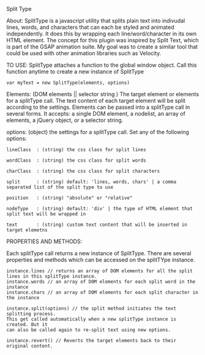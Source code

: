 Split Type

About: SplitType is a javascript utility that splits plain text into indivudal lines, words, and characters that can each be styled and animated independently. It does this by wrapping each line/word/character in its own HTML element. The concept for this plugin was inspired by Split Text, which is part of the GSAP animation suite. My goal was to create a similar tool that could be used with other animation libraries such as Velocity. 

TO USE: 
SplitType attaches a function to the global window object. Call this function anytime to create a new instance of SplitType

	var myText = new SplitType(elements, options)

Elements: (DOM elements || selector string ) The target element or elements for a splitType call. The text content of each target element will be split according to the settings. 
Elements can be passed into a splitType call in several forms. It accepts: a single DOM element, a nodelist, an array of elements, a jQuery object, or a selector string. 

options: (object) the settings for a splitType call. Set any of the following options:

	lineClass  : (string) the css class for split lines 

	wordClass  : (string) the css class for split words 

	charClass  : (string) the css class for split characters

	split      : (string) default: 'lines, words, chars' | a comma separated list of the split type to use 

	position   : (string) "absolute" or "relative"

	nodeType   : (string) default: 'div' | the type of HTML element that split text will be wrapped in 

	text       : (string) custom text content that will be inserted in target elemetns

PROPERTIES AND METHODS:

Each splitType call returns a new instance of SplitType. There are several properties and methods which can be accessed on the splitTYpe instance. 

	instance.lines // returns an array of DOM elements for all the split lines in this splitType instance.
	instance.words // an array of DOM elements for each split word in the instance
	instance.chars // an array of DOM elements for each split character in the instance 

	instance.split(options) // the split method initiates the text splitting process. 
	This get called automatically when a new splitType instance is created. But it 
	can also be called again to re-split text using new options. 

	instance.revert() // Reverts the target elements back to their original content. 




